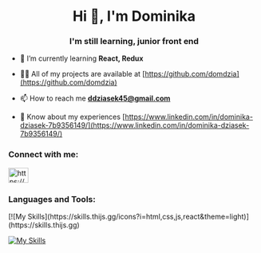 <h1 align="center">Hi 👋, I'm Dominika</h1>
<h3 align="center">I'm still learning, junior front end</h3>

- 🌱 I’m currently learning **React, Redux**

- 👨‍💻 All of my projects are available at [https://github.com/domdzia](https://github.com/domdzia)

- 📫 How to reach me **ddziasek45@gmail.com**

- 📄 Know about my experiences [https://www.linkedin.com/in/dominika-dziasek-7b9356149/](https://www.linkedin.com/in/dominika-dziasek-7b9356149/)

<h3 align="left">Connect with me:</h3>
<p align="left">
<a href="https://linkedin.com/in/https://www.linkedin.com/in/dominika-dziasek-7b9356149/" target="blank"><img align="center" src="https://raw.githubusercontent.com/rahuldkjain/github-profile-readme-generator/master/src/images/icons/Social/linked-in-alt.svg" alt="https://www.linkedin.com/in/dominika-dziasek-7b9356149/" height="30" width="40" /></a>
</p>

<h3 align="left">Languages and Tools:</h3>
[![My Skills](https://skills.thijs.gg/icons?i=html,css,js,react&theme=light)](https://skills.thijs.gg)



[![My Skills](https://skills.thijs.gg/icons?i=java,kotlin,nodejs,figma&theme=light)](https://skills.thijs.gg)



